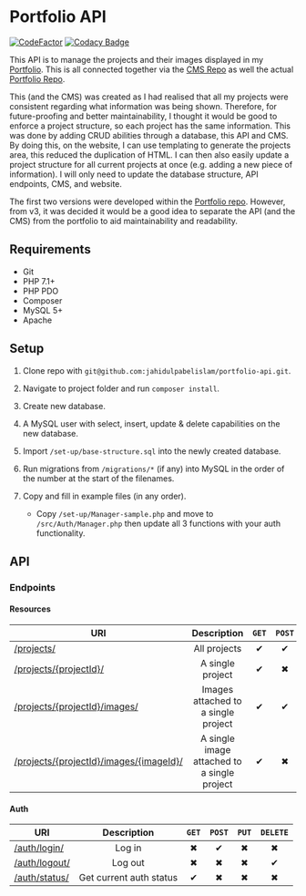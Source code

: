 # Portfolio API

[![CodeFactor](https://www.codefactor.io/repository/github/jahidulpabelislam/portfolio-api/badge?style=flat-square)](https://www.codefactor.io/repository/github/jahidulpabelislam/portfolio-api)
[![Codacy Badge](https://api.codacy.com/project/badge/Grade/491ad3efe79b413c9ecdbc941342986c)](https://app.codacy.com/app/jahidulpabelislam/portfolio-api?utm_source=github.com&utm_medium=referral&utm_content=jahidulpabelislam/portfolio-api&utm_campaign=Badge_Grade_Dashboard)

This API is to manage the projects and their images displayed in my [Portfolio](https://jahidulpabelislam.com/). This is all connected together via the [CMS Repo](https://github.com/jahidulpabelislam/portfolio-cms/) as well the actual [Portfolio Repo](https://github.com/jahidulpabelislam/portfolio/).

This (and the CMS) was created as I had realised that all my projects were consistent regarding what information was being shown. Therefore, for future-proofing and better maintainability, I thought it would be good to enforce a project structure, so each project has the same information. This was done by adding CRUD abilities through a database, this API and CMS.
By doing this, on the website, I can use templating to generate the projects area, this reduced the duplication of HTML. I can then also easily update a project structure for all current projects at once (e.g. adding a new piece of information). I will only need to update the database structure, API endpoints, CMS, and website.

The first two versions were developed within the [Portfolio repo](https://github.com/jahidulpabelislam/portfolio/). However, from v3, it was decided it would be a good idea to separate the API (and the CMS) from the portfolio to aid maintainability and readability.

## Requirements

-   Git
-   PHP 7.1+
-   PHP PDO
-   Composer
-   MySQL 5+
-   Apache

## Setup

1.  Clone repo with `git@github.com:jahidulpabelislam/portfolio-api.git`.

2.  Navigate to project folder and run `composer install`.

3.  Create new database.

4.  A MySQL user with select, insert, update & delete capabilities on the new database.

5.  Import `/set-up/base-structure.sql` into the newly created database.

6.  Run migrations from `/migrations/*` (if any) into MySQL in the order of the number at the start of the filenames.

7.  Copy and fill in example files (in any order).

    -   Copy `/set-up/Manager-sample.php` and move to `/src/Auth/Manager.php` then update all 3 functions with your auth functionality.

## API

### Endpoints

#### Resources

| URI                                                                                                    |                 Description                 |  `GET`   |  `POST`  |  `PUT`   | `DELETE` |
| ------------------------------------------------------------------------------------------------------ | :-----------------------------------------: | :------: | :------: | :------: | :------: |
| [/projects/](https://api.jahidulpabelislam.com/v4/projects/)                                           |                All projects                 | &#10004; | &#10004; | &#10006; | &#10006; |
| [/projects/{projectId}/](https://api.jahidulpabelislam.com/v4/projects/13/)                            |              A single project               | &#10004; | &#10006; | &#10004; | &#10004; |
| [/projects/{projectId}/images/](https://api.jahidulpabelislam.com/v4/projects/13/images/)              |     Images attached to a single project     | &#10004; | &#10004; | &#10006; | &#10006; |
| [/projects/{projectId}/images/{imageId}/](https://api.jahidulpabelislam.com/v4/projects/13/images/72/) | A single image attached to a single project | &#10004; | &#10006; | &#10004; | &#10004; |

#### Auth

| URI                                                                  |       Description        |  `GET`   |  `POST`  |  `PUT`   | `DELETE` |
| -------------------------------------------------------------------- | :----------------------: | :------: | :------: | :------: | :------: |
| [/auth/login/](https://api.jahidulpabelislam.com/v4/auth/login/)     |          Log in          | &#10006; | &#10004; | &#10006; | &#10006; |
| [/auth/logout/](https://api.jahidulpabelislam.com/v4/auth/logout/)   |         Log out          | &#10006; | &#10006; | &#10006; | &#10004; |
| [/auth/status/](https://api.jahidulpabelislam.com/v4/auth/status/) | Get current auth status | &#10004; | &#10006; | &#10006; | &#10006; |
